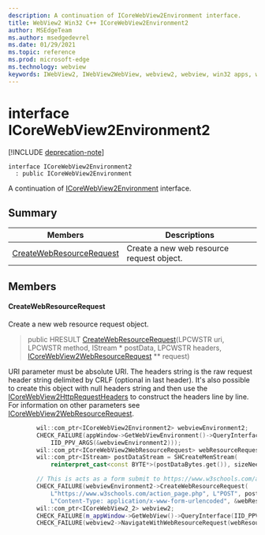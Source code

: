 ```yaml
---
description: A continuation of ICoreWebView2Environment interface.
title: WebView2 Win32 C++ ICoreWebView2Environment2
author: MSEdgeTeam
ms.author: msedgedevrel
ms.date: 01/29/2021
ms.topic: reference
ms.prod: microsoft-edge
ms.technology: webview
keywords: IWebView2, IWebView2WebView, webview2, webview, win32 apps, win32, edge, ICoreWebView2, ICoreWebView2Controller, browser control, edge html, ICoreWebView2Environment2
---
```


# interface ICoreWebView2Environment2 

[!INCLUDE [deprecation-note](../includes/deprecation-note.md)]

```
interface ICoreWebView2Environment2
  : public ICoreWebView2Environment
```

A continuation of [ICoreWebView2Environment](icorewebview2environment.md) interface.

## Summary

 Members                        | Descriptions
--------------------------------|---------------------------------------------
[CreateWebResourceRequest](#createwebresourcerequest) | Create a new web resource request object.

## Members

#### CreateWebResourceRequest 

Create a new web resource request object.

> public HRESULT [CreateWebResourceRequest](#createwebresourcerequest)(LPCWSTR uri, LPCWSTR method, IStream * postData, LPCWSTR headers, [ICoreWebView2WebResourceRequest](icorewebview2webresourcerequest.md) ** request)

URI parameter must be absolute URI. The headers string is the raw request header string delimited by CRLF (optional in last header). It's also possible to create this object with null headers string and then use the [ICoreWebView2HttpRequestHeaders](icorewebview2httprequestheaders.md) to construct the headers line by line. For information on other parameters see [ICoreWebView2WebResourceRequest](icorewebview2webresourcerequest.md).

```cpp
        wil::com_ptr<ICoreWebView2Environment2> webviewEnvironment2;
        CHECK_FAILURE(appWindow->GetWebViewEnvironment()->QueryInterface(
            IID_PPV_ARGS(&webviewEnvironment2)));
        wil::com_ptr<ICoreWebView2WebResourceRequest> webResourceRequest;
        wil::com_ptr<IStream> postDataStream = SHCreateMemStream(
            reinterpret_cast<const BYTE*>(postDataBytes.get()), sizeNeededForMultiByte);

        // This is acts as a form submit to https://www.w3schools.com/action_page.php
        CHECK_FAILURE(webviewEnvironment2->CreateWebResourceRequest(
            L"https://www.w3schools.com/action_page.php", L"POST", postDataStream.get(),
            L"Content-Type: application/x-www-form-urlencoded", &webResourceRequest));
        wil::com_ptr<ICoreWebView2_2> webview2;
        CHECK_FAILURE(m_appWindow->GetWebView()->QueryInterface(IID_PPV_ARGS(&webview2)));
        CHECK_FAILURE(webview2->NavigateWithWebResourceRequest(webResourceRequest.get()));
```

